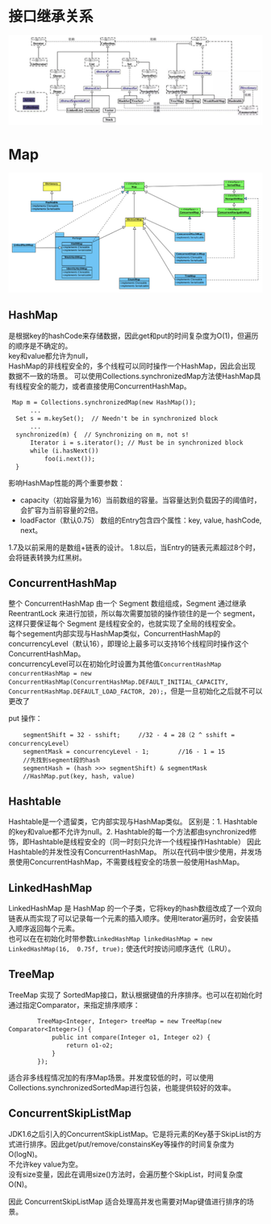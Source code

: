# 接口继承关系
![接口继承关系](../image/接口继承关系.png)

# Map
![各种Map的依赖关系](../image/各种Map的依赖关系.png)

## HashMap
是根据key的hashCode来存储数据，因此get和put的时间复杂度为O(1)，但遍历的顺序是不确定的。  
key和value都允许为null，  
HashMap的非线程安全的，多个线程可以同时操作一个HashMap，因此会出现数据不一致的场景。
可以使用Collections.synchronizedMap方法使HashMap具有线程安全的能力，或者直接使用ConcurrentHashMap。

```
 Map m = Collections.synchronizedMap(new HashMap());
      ...
  Set s = m.keySet();  // Needn't be in synchronized block
      ...
  synchronized(m) {  // Synchronizing on m, not s!
      Iterator i = s.iterator(); // Must be in synchronized block
      while (i.hasNext())
          foo(i.next());
  }
```
影响HashMap性能的两个重要参数：
 - capacity（初始容量为16）当前数组的容量。当容量达到负载因子的阈值时，会扩容为当前容量的2倍。
 - loadFactor（默认0.75）
数组的Entry包含四个属性：key, value, hashCode, next。

1.7及以前采用的是数组+链表的设计。
1.8以后，当Entry的链表元素超过8个时，会将链表转换为红黑树。

## ConcurrentHashMap
整个 ConcurrentHashMap 由一个 Segment 数组组成，Segment 通过继承 ReentrantLock 来进行加锁，所以每次需要加锁的操作锁住的是一个 segment，这样只要保证每个 Segment 是线程安全的，也就实现了全局的线程安全。  
每个segement内部实现与HashMap类似，ConcurrentHashMap的concurrencyLevel（默认16），即理论上最多可以支持16个线程同时操作这个ConcurrentHashMap。  
concurrencyLevel可以在初始化时设置为其他值`ConcurrentHashMap concurrentHashMap = new ConcurrentHashMap(ConcurrentHashMap.DEFAULT_INITIAL_CAPACITY, ConcurrentHashMap.DEFAULT_LOAD_FACTOR, 20);`，但是一旦初始化之后就不可以更改了
 
put 操作： 
 
        segmentShift = 32 - sshift;     //32 - 4 = 28（2 ^ sshift = concurrencyLevel）
        segmentMask = concurrencyLevel - 1;        //16 - 1 = 15
        //先找到segment段的hash
        segmentHash = (hash >>> segmentShift) & segmentMask
        //HashMap.put(key, hash, value)

## Hashtable
Hashtable是一个遗留类，它内部实现与HashMap类似。
区别是：1. Hashtable的key和value都不允许为null。2. Hashtable的每一个方法都由synchronized修饰，即Hashtable是线程安全的（同一时刻只允许一个线程操作Hashtable）
因此Hashtable的并发性没有ConcurrentHashMap。
所以在代码中很少使用，并发场景使用ConcurrentHashMap，不需要线程安全的场景一般使用HashMap。

## LinkedHashMap
LinkedHashMap 是 HashMap 的一个子类，它将key的hash数组改成了一个双向链表从而实现了可以记录每一个元素的插入顺序。使用Iterator遍历时，会安装插入顺序返回每个元素。  
也可以在在初始化时带参数`LinkedHashMap linkedHashMap = new LinkedHashMap(16,  0.75f, true);` 使迭代时按访问顺序迭代（LRU）。

## TreeMap
TreeMap 实现了 SortedMap接口，默认根据键值的升序排序。也可以在初始化时通过指定Comparator，来指定排序顺序：
```
        TreeMap<Integer, Integer> treeMap = new TreeMap(new Comparator<Integer>() {
            public int compare(Integer o1, Integer o2) {
                return o1-o2;
            }
        });
```
适合非多线程情况加的有序Map场景。并发度较低的时，可以使用Collections.synchronizedSortedMap进行包装，也能提供较好的效率。

## ConcurrentSkipListMap
JDK1.6之后引入的ConcurrentSkipListMap。它是将元素的Key基于SkipList的方式进行排序。因此get/put/remove/constainsKey等操作的时间复杂度为O(logN)。  
不允许key value为空。  
没有size变量，因此在调用size()方法时，会遍历整个SkipList，时间复杂度O(N)。  

因此 ConcurrentSkipListMap 适合处理高并发也需要对Map键值进行排序的场景。